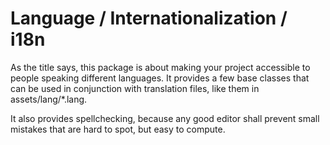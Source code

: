 # Language / Internationalization / i18n

As the title says, this package is about making your project accessible to people speaking different languages.
It provides a few base classes that can be used in conjunction with translation files, like them in assets/lang/*.lang.

It also provides spellchecking, because any good editor shall prevent small mistakes that are hard to spot, but easy to compute.